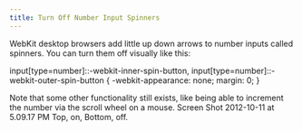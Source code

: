 ```yaml
---
title: Turn Off Number Input Spinners
---
```


WebKit desktop browsers add little up down arrows to number inputs called spinners. You can turn them off visually like this:

input[type=number]::-webkit-inner-spin-button, 
input[type=number]::-webkit-outer-spin-button { 
  -webkit-appearance: none; 
  margin: 0; 
}

Note that some other functionality still exists, like being able to increment the number via the scroll wheel on a mouse.
Screen Shot 2012-10-11 at 5.09.17 PM
Top, on, Bottom, off.
